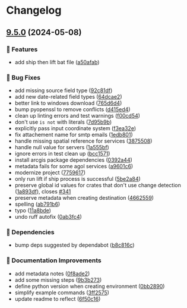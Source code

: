 # Changelog

## [9.5.0](https://github.com/agrc/forklift/compare/v9.4.1...v9.5.0) (2024-05-08)


### 🚀 Features

* add ship then lift bat file ([a50afab](https://github.com/agrc/forklift/commit/a50afabbdc0a51df36d3aa1d3a3ed5a196f2c7f3))


### 🐛 Bug Fixes

* add missing source field type ([92c81df](https://github.com/agrc/forklift/commit/92c81df36cddb99e74407164cfad6352d5925d24))
* add new date-related field types ([64dcae2](https://github.com/agrc/forklift/commit/64dcae2d0a1f6d48c23473b5e0568ee56a298956))
* better link to windows download ([765d6d4](https://github.com/agrc/forklift/commit/765d6d497201ddd86ff5399ae30498db44ba00b9))
* bump pyopenssl to remove conflicts ([d415ed4](https://github.com/agrc/forklift/commit/d415ed4fe2d88b4c966b9ec38d6fa43ca654dc4f))
* clean up linting errors and test warnings ([f00cd54](https://github.com/agrc/forklift/commit/f00cd5485a11c405d3b8513ec5da66a1f8bd4673))
* don't use `is not` with literals ([7d95b9b](https://github.com/agrc/forklift/commit/7d95b9b82ea304d870d5ce7c4d070dfe007082bb))
* explicitly pass input coordinate system ([f3ea32e](https://github.com/agrc/forklift/commit/f3ea32ef68e48598b56c5d62a805fa4e6c9283f3))
* fix attachement name for smtp emails ([1edb801](https://github.com/agrc/forklift/commit/1edb80130256808448dfbb89ea84bc324f5f8420))
* handle missing spatial reference for services ([3875508](https://github.com/agrc/forklift/commit/38755081357fa2afed35997b7da569384187eb83))
* handle null value for servers ([1a555bf](https://github.com/agrc/forklift/commit/1a555bf4a6d78f041f8e22ded7caddfb09ed2972))
* ignore errors in test clean up ([bcc1571](https://github.com/agrc/forklift/commit/bcc1571524ff503abc01e243e342442cdae07a16))
* install arcgis package dependencies ([0392a44](https://github.com/agrc/forklift/commit/0392a44279d15aec778de0f295493fb8e9c2bbed))
* metadata fails for some agol services ([a9601c6](https://github.com/agrc/forklift/commit/a9601c63253048eaf40fd439746e8af99cf2181e))
* modernize project ([7759617](https://github.com/agrc/forklift/commit/77596171fb285bdcd26df50d954021a65a8a6bac))
* only run lift if ship process is successful ([5be2a84](https://github.com/agrc/forklift/commit/5be2a8486e416fa7faa52e4d6e1a577dca6b700c))
* preserve global id values for crates that don't use change detection ([1a893df](https://github.com/agrc/forklift/commit/1a893dfff962e85edac2a95a8bfa62cb7bea3193)), closes [#341](https://github.com/agrc/forklift/issues/341)
* preserve metadata when creating destination ([4662559](https://github.com/agrc/forklift/commit/466255963a22f5195cf847890cdc688253cb24ed))
* spelling ([ab791b6](https://github.com/agrc/forklift/commit/ab791b695ed069fae49124f2d71c31c116524549))
* typo ([11a8bde](https://github.com/agrc/forklift/commit/11a8bde168a1e830a3512268a4213d51c4a9e366))
* undo ruff autofix ([0ab3fc4](https://github.com/agrc/forklift/commit/0ab3fc4d45a20af7a83547646e28f679e8dd4339))


### 🌲 Dependencies

* bump deps suggested by dependabot ([b8c816c](https://github.com/agrc/forklift/commit/b8c816c11ce903b017abbd73bcdce6e4140a83ea))


### 📖 Documentation Improvements

* add metadata notes ([0f8ade2](https://github.com/agrc/forklift/commit/0f8ade271a1ee970253cf0e6f3f5f1541eedfe97))
* add some missing steps ([9b3b273](https://github.com/agrc/forklift/commit/9b3b2736ce9617c3a0e60bfa6f09e812cd71e354))
* define python version when creating environment ([0bb2890](https://github.com/agrc/forklift/commit/0bb28909cebaf16b2a7e6dfb0608a8ab6bff32c3))
* simplify example commands ([3ff2575](https://github.com/agrc/forklift/commit/3ff2575ae2a572b6f8085c061fbba11aaa945979))
* update readme to reflect ([6f50c16](https://github.com/agrc/forklift/commit/6f50c16f0331a851cace16823e2397f6dbb26aad))
